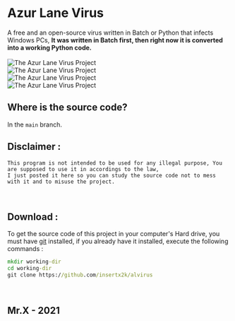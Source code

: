 # Azur Lane Virus
A free and an open-source virus written in Batch or Python that infects Windows PCs, **It was written in Batch first, then right now it is converted into a working Python code.** <br/>
<br/>
![The Azur Lane Virus Project](https://user-images.githubusercontent.com/62176660/118047551-3535ce00-b37b-11eb-9823-05500c919eaa.png)
<br/>
![The Azur Lane Virus Project](https://user-images.githubusercontent.com/62176660/118047711-71692e80-b37b-11eb-9f70-22fd033b0f6d.png)
<br/>
![The Azur Lane Virus Project](https://user-images.githubusercontent.com/62176660/118047763-8b0a7600-b37b-11eb-8d69-47c2ef9eb7c9.png)
<br/>
![The Azur Lane Virus Project](https://user-images.githubusercontent.com/62176660/118048092-108e2600-b37c-11eb-8b97-1e4e93ca36a2.jpg)

## Where is the source code? <br/>
In the `main` branch.
## Disclaimer : <br/>
```
This program is not intended to be used for any illegal purpose, You are supposed to use it in accordings to the law,
I just posted it here so you can study the source code not to mess with it and to misuse the project.
```
<br/>

## Download : <br/>
To get the source code of this project in your computer's Hard drive, you must have [git](https://git-scm.com/) installed, if you already have it installed, execute the following commands : <br/>
```bat
mkdir working-dir
cd working-dir
git clone https://github.com/insertx2k/alvirus
```
<br/>

## Mr.X - 2021
